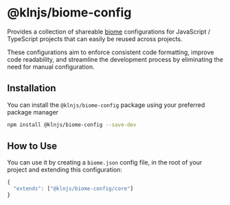 # @klnjs/biome-config

Provides a collection of shareable [biome] configurations for JavaScript / TypeScript projects that can easily be reused across projects.

These configurations aim to enforce consistent code formatting, improve code readability, and streamline the development process by eliminating the need for manual configuration.

## Installation

You can install the `@klnjs/biome-config` package using your preferred package manager

```bash
npm install @klnjs/biome-config --save-dev
```

## How to Use

You can use it by creating a `biome.json` config file, in the root of your project and extending this configuration:

```js
{
  "extends": ["@klnjs/biome-config/core"]
}
```

[biome]: https://github.com/biomejs/biome
